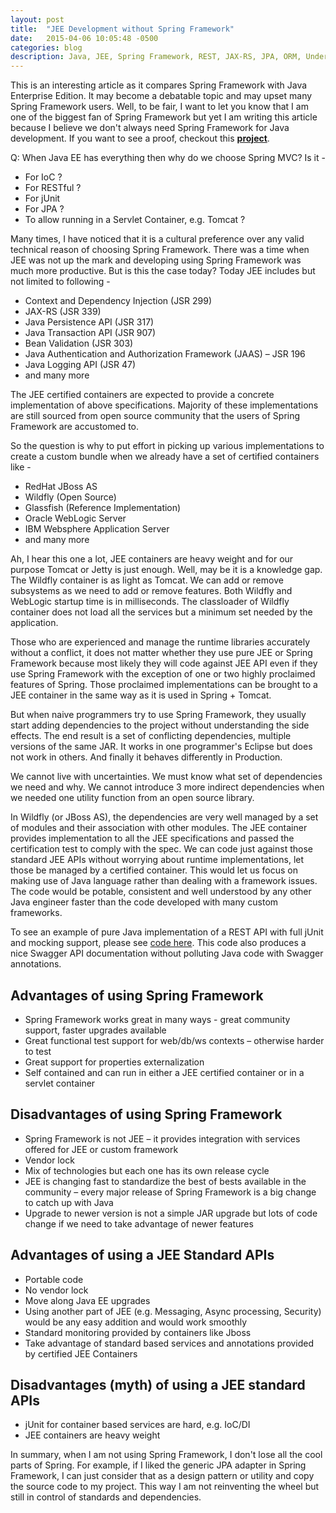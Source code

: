 ```yaml
---
layout: post
title:  "JEE Development without Spring Framework"
date:   2015-04-06 10:05:48 -0500
categories: blog
description: Java, JEE, Spring Framework, REST, JAX-RS, JPA, ORM, Undertow Servlet, RestEasy, DbUnit, WireMock
---
```

This is an interesting article as it compares Spring Framework with
Java Enterprise Edition. It may become a debatable topic and may upset many
Spring Framework users. Well, to be fair, I want to let you know that I am
one of the biggest fan of Spring Framework but yet I am writing this article
because I believe we don't always need Spring Framework for Java development.
If you want to see a proof, checkout this [**project**](https://github.com/sixturtle/examples/tree/master/jee-fuse).

Q: When Java EE has everything then why do we choose Spring MVC? Is it - 

* For IoC ?
* For RESTful ?
* For jUnit
* For JPA ?
* To allow running in a Servlet Container, e.g. Tomcat ?

Many times, I have noticed that it is a cultural preference over any valid 
technical reason of choosing Spring Framework. There was a time when JEE was
not up the mark and developing using Spring Framework was much more productive.
But is this the case today? Today JEE includes but not limited to following -

* Context and Dependency Injection (JSR 299) 
* JAX-RS (JSR 339)
* Java Persistence API (JSR 317)
* Java Transaction API (JSR 907) 
* Bean Validation (JSR 303) 
* Java Authentication and Authorization Framework (JAAS) – JSR 196
* Java Logging API (JSR 47)
* and many more

The JEE certified containers are expected to provide a concrete implementation
of above specifications. Majority of these implementations are still sourced
from open source community that the users of Spring Framework are accustomed to.

So the question is why to put effort in picking up various implementations to 
create a custom bundle when we already have a set of certified containers like - 

* RedHat JBoss AS
* Wildfly (Open Source)
* Glassfish (Reference Implementation)
* Oracle WebLogic Server
* IBM  Websphere Application Server
* and many more

Ah, I hear this one a lot, JEE containers are heavy weight and for our purpose
Tomcat or Jetty is just enough. Well, may be it is a knowledge gap. The Wildfly
container is as light as Tomcat. We can add or remove subsystems as we need to
add or remove features. Both Wildfly and WebLogic startup time is in milliseconds.
The classloader of Wildfly container does not load all the services but a minimum
set needed by the application.

Those who are experienced and manage the runtime libraries accurately without a
conflict, it does not matter whether they use pure JEE or Spring Framework because
most likely they will code against JEE API even if they use Spring Framework with
the exception of one or two highly proclaimed features of Spring. Those proclaimed
implementations can be brought to a JEE container in the same way as it is used
in Spring + Tomcat.

But when naive programmers try to use Spring Framework, they usually start 
adding dependencies to the project without understanding the side effects. The end
result is a set of conflicting dependencies, multiple versions of the same JAR.
It works in one programmer's Eclipse but does not work in others. And finally
it behaves differently in Production.

We cannot live with uncertainties. We must know what set of dependencies we
need and why. We cannot introduce 3 more indirect dependencies when we needed
one utility function from an open source library.

In Wildfly (or JBoss AS), the dependencies are very well managed by a set of modules
and their association with other modules. The JEE container provides implementation
to all the JEE specifications and passed the certification test to comply with
the spec. We can code just against those standard JEE APIs without worrying about
runtime implementations, let those be managed by a certified container. This would
let us focus on making use of Java language rather than dealing with a framework
issues. The code would be potable, consistent and well understood by any other
Java engineer faster than the code developed with many custom frameworks.

To see an example of pure Java implementation of a REST API with full jUnit and
mocking support, please see [code here](https://github.com/sixturtle/examples/tree/master/jee-fuse).
This code also produces a nice Swagger API documentation without polluting Java
code with Swagger annotations.

## Advantages of using Spring Framework

* Spring Framework works great in many ways - great community support, faster upgrades available
* Great functional test support for web/db/ws contexts – otherwise harder to test
* Great support for properties externalization
* Self contained and can run in either a JEE certified container or in a servlet container

## Disadvantages of using Spring Framework

* Spring Framework is not JEE – it provides integration with services offered for JEE or custom framework
* Vendor lock
* Mix of technologies but each one has its own release cycle
* JEE is changing fast to standardize the best of bests available in the community – every major release of Spring Framework is a big change to catch up with Java
* Upgrade to newer version is not a simple JAR upgrade but lots of code change if we need to take advantage of newer features

## Advantages of using a JEE Standard APIs

* Portable code
* No vendor lock
* Move along Java EE upgrades
* Using another part of JEE (e.g. Messaging, Async processing, Security) would be any easy addition and would work smoothly
* Standard monitoring provided by containers like Jboss
* Take advantage of standard based services and annotations provided by certified JEE Containers

## Disadvantages (myth) of using a JEE standard APIs

* jUnit for container based services are hard, e.g. IoC/DI
* JEE containers are heavy weight

In summary, when I am not using Spring Framework, I don't lose all the cool 
parts of Spring. For example, if I liked the generic JPA adapter in Spring
Framework, I can just consider that as a design pattern or utility and copy
the source code to my project. This way I am not reinventing the wheel but
still in control of standards and dependencies.

